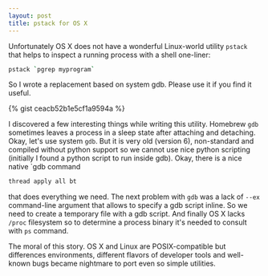 ```yaml
---
layout: post
title: pstack for OS X
---
```


Unfortunately OS X does not have a wonderful Linux-world utility `pstack` that helps to inspect a running process with a shell one-liner:

```sh
pstack `pgrep myprogram`
```

So I wrote a replacement based on system gdb. Please use it if you find it useful.

{% gist ceacb52b1e5cf1a9594a %}

I discovered a few interesting things while writing this utility.
Homebrew `gdb` sometimes leaves a process in a sleep state after attaching and detaching. Okay, let's use system `gdb`. But it is very old (version 6), non-standard and compiled without python support so we cannot use nice python scripting (initially I found a python script to run inside gdb). Okay, there is a nice native `gdb command

```sh
thread apply all bt
```

that does everything we need. The next problem with `gdb` was a lack of `--ex` command-line argument that allows to specify a gdb script inline. So we need to create a temporary file with a gdb script. And finally OS X lacks `/proc` filesystem so to determine a process binary it's needed to consult with `ps` command.

The moral of this story. OS X and Linux are POSIX-compatible but differences environments, different flavors of developer tools and well-known bugs became nightmare to port even so simple utilities.